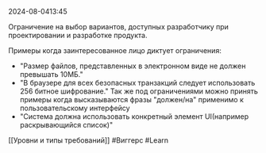 
 2024-08-0413:45

Ограничение на выбор вариантов, доступных разработчику при проектировании и разработке продукта.

Примеры когда заинтересованное лицо диктует ограничения:
- "Размер файлов, представленных в электронном виде не должен превышать 10МБ."
- "В браузере для всех безопасных транзакций следует использовать 256 битное шифрование."
Так же под ограничениями можно принять примеры когда высказываются фразы "должен/на" применимо к пользовательскому интерфейсу
- "Система должна использовать конкретный элемент UI(например раскрывающийся список)"

[[Уровни и типы требований]]
#Виггерс 
#Learn